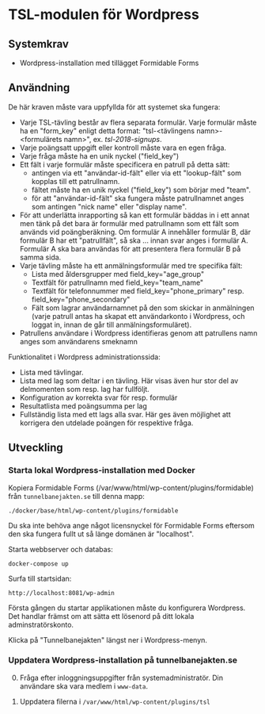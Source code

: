 # TSL-modulen för Wordpress

## Systemkrav

- Wordpress-installation med tillägget Formidable Forms

## Användning

De här kraven måste vara uppfyllda för att systemet ska fungera:

- Varje TSL-tävling består av flera separata formulär. Varje formulär måste 
  ha en "form_key" enligt detta format: "tsl-<tävlingens namn>-<formulärets namn>", 
  ex. _tsl-2018-signups_.
- Varje poängsatt uppgift eller kontroll måste vara en egen fråga.
- Varje fråga måste ha en unik nyckel ("field_key")
- Ett fält i varje formulär måste specificera en patrull på detta sätt:
    - antingen via ett "användar-id-fält" eller via ett "lookup-fält" som kopplas 
    till ett patrullnamn.
    - fältet måste ha en unik nyckel ("field_key") som börjar med "team".
    - för att "användar-id-fält" ska fungera måste patrullnamnet anges som antingen "nick name" eller "display name".
- För att underlätta inrapporting så kan ett formulär bäddas in i ett annat men
  tänk på det bara är formulär med patrullnamn som ett fält som används vid
  poängberäkning. Om formulär A innehåller formulär B, där formulär B har ett 
  "patrullfält", så ska ... innan svar anges i formulär A. Formulär A ska bara 
  användas för att presentera flera formulär B på samma sida.
- Varje tävling måste ha ett anmälningsformulär med tre specifika fält:
  - Lista med åldersgrupper med field_key="age_group"
  - Textfält för patrullnamn med field_key="team_name"
  - Textfält för telefonnummer med field_key="phone_primary" resp. field_key="phone_secondary"
  - Fält som lagrar användarnamnet på den som skickar in anmälningen (varje patrull antas ha 
    skapat ett användarkonto i Wordpress, och loggat in, innan de går till anmälningsformuläret).
- Patrullens användare i Wordpress identifieras genom att patrullens namn anges som användarens smeknamn

Funktionalitet i Wordpress administrationssida:

- Lista med tävlingar.
- Lista med lag som deltar i en tävling. Här visas även hur stor del av delmomenten som resp. lag har fullföljt.
- Konfiguration av korrekta svar för resp. formulär
- Resultatlista med poängsumma per lag
- Fullständig lista med ett lags alla svar. Här ges även möjlighet att korrigera den utdelade poängen för respektive fråga.
  
## Utveckling

### Starta lokal Wordpress-installation med Docker

Kopiera Formidable Forms (/var/www/html/wp-content/plugins/formidable) från ```tunnelbanejakten.se``` till denna mapp:

    ./docker/base/html/wp-content/plugins/formidable

Du ska inte behöva ange något licensnyckel för Formidable Forms eftersom den ska fungera 
fullt ut så länge domänen är "localhost".

Starta webbserver och databas:

    docker-compose up
    
Surfa till startsidan:
    
    http://localhost:8081/wp-admin
    
Första gången du startar applikationen måste du konfigurera Wordpress. Det handlar främst om att 
sätta ett lösenord på ditt lokala adminstratörskonto.

Klicka på "Tunnelbanejakten" längst ner i Wordpress-menyn.

### Uppdatera Wordpress-installation på tunnelbanejakten.se

0. Fråga efter inloggningsuppgifter från systemadministratör. 
   Din användare ska vara medlem i `www-data`.
   
0. Uppdatera filerna i `/var/www/html/wp-content/plugins/tsl`  